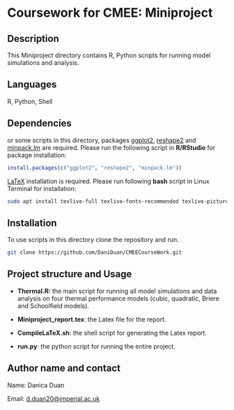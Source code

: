 # Coursework for CMEE: Miniproject

## Description

This Miniproject directory contains R, Python scripts for running model simulations and analysis.

## Languages

R, Python, Shell

## Dependencies

or some scripts in this directory, packages [ggplot2](https://cran.r-project.org/web/packages/ggplot2/index.html), [reshape2](https://cran.r-project.org/web/packages/reshape2/index.html) and [minpack.lm](https://cran.r-project.org/web/packages/minpack.lm/index.html) are required. 
Please run the following script in **R/RStudio** for package installation: 
```R
install.packages(c("ggplot2", "reshape2", "minpack.lm"))
```

[LaTeX](https://www.latex-project.org/) installation is required. Please run following **bash** script in Linux Terminal for installation:
```bash
sudo apt install texlive-full texlive-fonts-recommended texlive-pictures texlive-latex-extra imagemagick
```
## Installation

To use scripts in this directory clone the repository and run.

```bash
git clone https://github.com/DaniDuan/CMEECourseWork.git
```

## Project structure and Usage
- **Thermal.R:** the main script for running all model simulations and data analysis on four thermal performance models (cubic, quadratic, Briere and Schoolfield models).

- **Miniproject_report.tex**: the Latex file for the report. 

- **CompileLaTeX&#46;sh**: the shell script for generating the Latex report. 

- **run&#46;py**: the python script for running the entire project. 

## Author name and contact

Name: Danica Duan

Email: d.duan20@imperial.ac.uk
